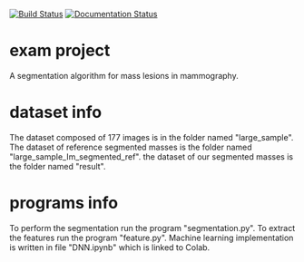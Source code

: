 [![Build Status](https://travis-ci.org/SaraSaponaro/segmentation_program.svg?branch=master)](https://travis-ci.org/SaraSaponaro/segmentation_program)
[![Documentation Status](https://readthedocs.org/projects/segmentation-program/badge/?version=latest)](https://segmentation-program.readthedocs.io/en/latest/?badge=latest)


# exam project
A segmentation algorithm for mass lesions in mammography.

# dataset info
The dataset composed of 177 images is in the folder named "large_sample".
The dataset of reference segmented masses is the folder named "large_sample_Im_segmented_ref".
the dataset of our segmented masses is the folder named "result".

# programs info
To perform the segmentation run the program "segmentation.py".
To extract the features run the program "feature.py".
Machine learning implementation is written in file "DNN.ipynb" which is linked to Colab.



